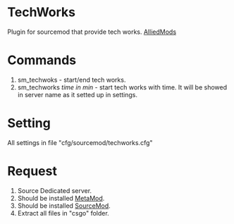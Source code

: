 # TechWorks
Plugin for sourcemod that provide tech works.
[AlliedMods](https://forums.alliedmods.net/showthread.php?t=315130)

# Commands
1. sm_techwoks - start/end tech works.
2. sm_techworks *time in min* - start tech works with time. It will be showed in server name as it setted up in settings.

# Setting
All settings in file "cfg/sourcemod/techworks.cfg"

# Request
1. Source Dedicated server.
2. Should be installed [MetaMod](sourcemm.net).
3. Should be installed [SourceMod](sourcemod.net).
4. Extract all files in "csgo" folder.
